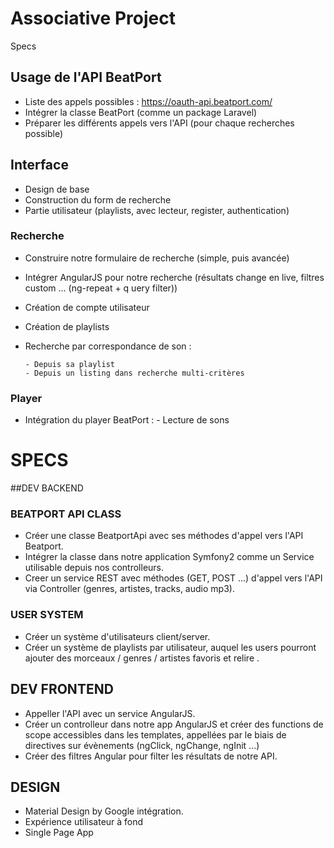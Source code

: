 # Associative Project
  Specs

## Usage de l'API BeatPort

- Liste des appels possibles : https://oauth-api.beatport.com/
- Intégrer la classe BeatPort (comme un package Laravel)
- Préparer les différents appels vers l'API (pour chaque recherches possible)

## Interface

- Design de base
- Construction du form de recherche
- Partie utilisateur (playlists, avec lecteur, register, authentication)

### Recherche

- Construire notre formulaire de recherche (simple, puis avancée)
- Intégrer AngularJS pour notre recherche (résultats change en live, filtres custom ... (ng-repeat + q
uery filter))
- Création de compte utilisateur
- Création de playlists
- Recherche par correspondance de son :

      - Depuis sa playlist
      - Depuis un listing dans recherche multi-critères

### Player

- Intégration du player BeatPort :
      - Lecture de sons

# SPECS

##DEV BACKEND

### BEATPORT API CLASS

- Créer une classe BeatportApi avec ses méthodes d'appel vers l'API Beatport.
- Intégrer la classe dans notre application Symfony2 comme un Service utilisable depuis nos controlleurs.
- Creer un service REST avec méthodes (GET, POST ...) d'appel vers l'API via Controller (genres, artistes, tracks, audio mp3).

### USER SYSTEM

- Créer un système d'utilisateurs client/server.
- Créer un système de playlists par utilisateur, auquel les users pourront ajouter des morceaux / genres / artistes favoris et relire .

## DEV FRONTEND

- Appeller l'API avec un service AngularJS.
- Créer un controlleur dans notre app AngularJS et créer des functions de scope accessibles dans les templates, appellées par le biais de directives sur évènements (ngClick, ngChange, ngInit ...)
- Créer des filtres Angular pour filter les résultats de notre API.

## DESIGN

- Material Design by Google intégration.
- Expérience utilisateur à fond
- Single Page App
